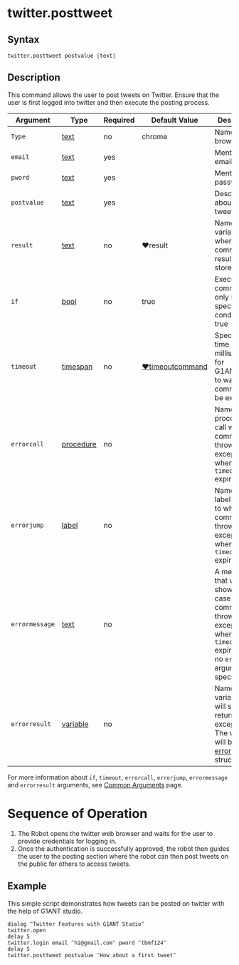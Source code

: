 # twitter.posttweet

## Syntax

```G1ANT
twitter.posttweet postvalue ⟦text⟧
```

## Description

This command allows the user to post tweets on Twitter. Ensure that the user is first logged into twitter and then execute the posting process. 

| Argument         | Type       | Required   | Default Value                                               | Description                                                 |
| ---------------- | ---------- | ---------- | ----------------------------------------------------------- | ----------------------------- |
| `Type`          | [text](https://manual.g1ant.com/link/G1ANT.Language/G1ANT.Language/Structures/TextStructure.md)     | no        |   chrome                                                          | Name of browser|
| `email`          | [text](https://manual.g1ant.com/link/G1ANT.Language/G1ANT.Language/Structures/TextStructure.md)     | yes        |                                                             | Mention your email ID|
| `pword`          | [text](https://manual.g1ant.com/link/G1ANT.Language/G1ANT.Language/Structures/TextStructure.md)     | yes        |                                                            | Mention your password|
| `postvalue`          | [text](https://manual.g1ant.com/link/G1ANT.Language/G1ANT.Language/Structures/TextStructure.md)     | yes        |                                                            | Description about the tweet|
|  `result`  | [text](https://manual.g1ant.com/link/G1ANT.Language/G1ANT.Language/Structures/TextStructure.md)  |no   | ♥result   |Name of a variable where the command's result will be stored |
| `if`  | [bool](https://manual.g1ant.com/link/G1ANT.Language/G1ANT.Language/Structures/BooleanStructure.md) | no       | true                                                        | Executes the command only if a specified condition is true   |
| `timeout` | [timespan](https://manual.g1ant.com/link/G1ANT.Language/G1ANT.Language/Structures/TimeSpanStructure.md) | no       | [♥timeoutcommand](https://manual.g1ant.com/link/G1ANT.Language/G1ANT.Addon.Core/Variables/TimeoutCommandVariable.md) | Specifies time in milliseconds for G1ANT.Robot to wait for the command to be executed |
| `errorcall`| [procedure](https://manual.g1ant.com/link/G1ANT.Language/G1ANT.Language/Structures/ProcedureStructure.md) | no       |                                                             | Name of a procedure to call when the command throws an exception or when a given `timeout` expires |
| `errorjump`| [label](https://manual.g1ant.com/link/G1ANT.Language/G1ANT.Language/Structures/LabelStructure.md) | no       |                                                             | Name of the label to jump to when the command throws an exception or when a given `timeout` expires |
| `errormessage` | [text](https://manual.g1ant.com/link/G1ANT.Language/G1ANT.Language/Structures/TextStructure.md) | no       |                                                             | A message that will be shown in case the command throws an exception or when a given `timeout` expires, and no `errorjump` argument is specified |
| `errorresult`  | [variable](https://manual.g1ant.com/link/G1ANT.Language/G1ANT.Language/Structures/VariableStructure.md) | no       |                                                             | Name of a variable that will store the returned exception. The variable will be of [error](https://manual.g1ant.com/link/G1ANT.Language/G1ANT.Language/Structures/ErrorStructure.md) structure  |

For more information about `if`, `timeout`, `errorcall`, `errorjump`, `errormessage` and `errorresult` arguments, see [Common Arguments](https://manual.g1ant.com/link/G1ANT.Manual/appendices/common-arguments.md) page.

# Sequence of Operation
1. The Robot opens the twitter web browser and waits for the user to provide credentials for logging in.
2. Once the authentication is successfully approved, the robot then guides the user to the posting section where the robot can then post tweets on the public for others to access tweets.
## Example

This simple script demonstrates how tweets can be posted on twitter with the help of G1ANT studio.
```G1ANT
dialog ‴Twitter Features with G1ANT Studio‴
twitter.open
delay 5
twitter.login email ‴hi@gmail.com‴ pword ‴tbmf124‴
delay 5
twitter.posttweet postvalue ‴How about a first tweet‴
```
